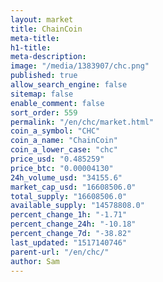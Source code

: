 ```yaml
---
layout: market
title: ChainCoin
meta-title: 
h1-title: 
meta-description: 
image: "/media/1383907/chc.png"
published: true
allow_search_engine: false
sitemap: false
enable_comment: false
sort_order: 559
permalink: "/en/chc/market.html"
coin_a_symbol: "CHC"
coin_a_name: "ChainCoin"
coin_a_lower_case: "chc"
price_usd: "0.485259"
price_btc: "0.00004130"
24h_volume_usd: "34155.6"
market_cap_usd: "16608506.0"
total_supply: "16608506.0"
available_supply: "14578808.0"
percent_change_1h: "-1.71"
percent_change_24h: "-10.18"
percent_change_7d: "-38.82"
last_updated: "1517140746"
parent-url: "/en/chc/"
author: Sam
---
```


